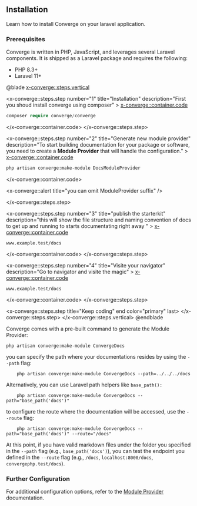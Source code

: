 ## Installation

Learn how to install Converge on your laravel application.

### Prerequisites

Converge  is written in PHP, JavaScript, and leverages several Laravel components. It is shipped as a Laravel package and requires the following:

- PHP 8.3+
- Laravel 11+


@blade
<x-converge::steps.vertical>
<!-- STEP 1 -->
<x-converge::steps.step 
        number="1" 
        title="Installation" 
        description="First you shoud install converge using composer"
    >
<x-converge::container.code>
```php
composer require converge/converge
```
</x-converge::container.code>
</x-converge::steps.step>

<x-converge::steps.step 
        number="2" 
        title="Generate new module provider" 
        description="To start building documentation for your package or software, you need to create a **Module Provider** that will handle the configuration."
    >
<x-converge::container.code>
```bash
php artisan converge:make-module DocsModuleProvider
```
</x-converge::container.code>

<x-converge::alert 
    title="you can omit ModuleProvider suffix"
/>

</x-converge::steps.step>

<!-- STEP 3 -->
<x-converge::steps.step 
        number="3" 
        title="publish the starterkit" 
        description="this will show the file structure and naming convention of docs to get up and running to starts documentating right away "
    >
<x-converge::container.code>
```shell
www.example.test/docs
```
</x-converge::container.code>
</x-converge::steps.step>
<!-- STEP 4 -->
<x-converge::steps.step 
        number="4" 
        title="Visite your navigator" 
        description="Go to navigator and visite the magic"
    >
<x-converge::container.code>
```shell
www.example.test/docs
```
</x-converge::container.code>
</x-converge::steps.step>

<!-- STEP 5 -->
<x-converge::steps.step title="Keep coding" end color="primary" last>
</x-converge::steps.step>
</x-converge::steps.vertical>
@endblade





Converge comes with a pre-built command to generate the Module Provider:

```shell
php artisan converge:make-module ConvergeDocs
```

you can specify the path where your documentations resides by using the ``--path`` flag:

```shell
    php artisan converge:make-module ConvergeDocs --path=../../../docs
```

Alternatively, you can use Laravel path helpers like ``base_path():``

```shell
    php artisan converge:make-module ConvergeDocs --path="base_path('docs')"
```

to configure the route where the documentation will be accessed, use the ``--route`` flag:

```shell
    php artisan converge:make-module ConvergeDocs --path="base_path('docs')" --route="/docs"
```

At this point, if you have valid markdown files under the folder you specified in the ``--path`` flag (e.g., ``base_path('docs')``), you can test the endpoint you defined in the ``--route`` flag (e.g., ``/docs``, ``localhost:8000/docs``, ``convergephp.test/docs``).

### Further Configuration

For additional configuration options, refer to the [Module Provider](modules/module-provider) documentation.
